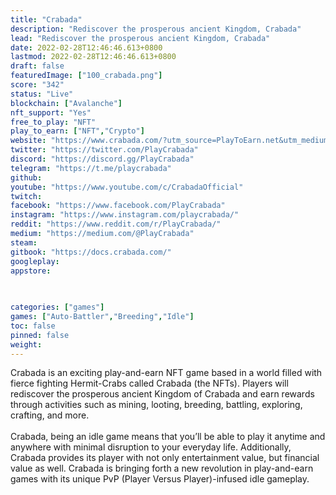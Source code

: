 ```yaml
---
title: "Crabada"
description: "Rediscover the prosperous ancient Kingdom, Crabada"
lead: "Rediscover the prosperous ancient Kingdom, Crabada"
date: 2022-02-28T12:46:46.613+0800
lastmod: 2022-02-28T12:46:46.613+0800
draft: false
featuredImage: ["100_crabada.png"]
score: "342"
status: "Live"
blockchain: ["Avalanche"]
nft_support: "Yes"
free_to_play: "NFT"
play_to_earn: ["NFT","Crypto"]
website: "https://www.crabada.com/?utm_source=PlayToEarn.net&utm_medium=organic&utm_campaign=gamepage"
twitter: "https://twitter.com/PlayCrabada"
discord: "https://discord.gg/PlayCrabada"
telegram: "https://t.me/playcrabada"
github: 
youtube: "https://www.youtube.com/c/CrabadaOfficial"
twitch: 
facebook: "https://www.facebook.com/PlayCrabada"
instagram: "https://www.instagram.com/playcrabada/"
reddit: "https://www.reddit.com/r/PlayCrabada/"
medium: "https://medium.com/@PlayCrabada"
steam: 
gitbook: "https://docs.crabada.com/"
googleplay: 
appstore: 

  
    
categories: ["games"]
games: ["Auto-Battler","Breeding","Idle"]
toc: false
pinned: false
weight: 
---
```

Crabada is an exciting play-and-earn NFT game based in a world filled with fierce fighting Hermit-Crabs called Crabada (the NFTs). Players will rediscover the prosperous ancient Kingdom of Crabada and earn rewards through activities such as mining, looting, breeding, battling, exploring, crafting, and more.<br> <br> Crabada, being an idle game means that you’ll be able to play it anytime and anywhere with minimal disruption to your everyday life. Additionally, Crabada provides its player with not only entertainment value, but financial value as well. Crabada is bringing forth a new revolution in play-and-earn games with its unique PvP (Player Versus Player)-infused idle gameplay.
